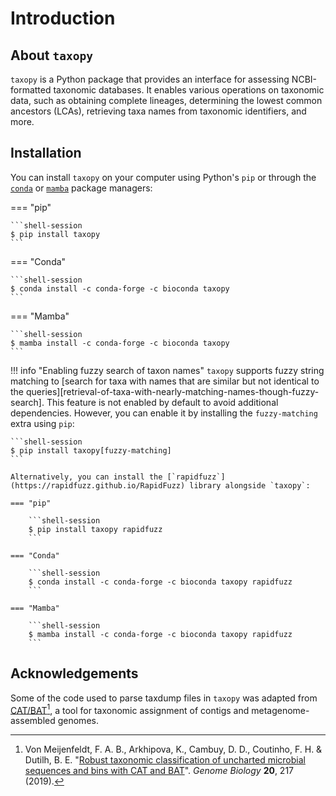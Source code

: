 # Introduction

## About `taxopy`

`taxopy` is a Python package that provides an interface for assessing NCBI-formatted taxonomic databases. It enables various operations on taxonomic data, such as obtaining complete lineages, determining the lowest common ancestors (LCAs), retrieving taxa names from taxonomic identifiers, and more.

## Installation

You can install `taxopy` on your computer using Python's `pip` or through the [`conda`](https://conda.io/projects/conda/en/latest) or [`mamba`](https://mamba.readthedocs.io/en/latest) package managers:

=== "pip"

    ```shell-session
    $ pip install taxopy
    ```

=== "Conda"

    ```shell-session
    $ conda install -c conda-forge -c bioconda taxopy
    ```

=== "Mamba"

    ```shell-session
    $ mamba install -c conda-forge -c bioconda taxopy
    ```

!!! info "Enabling fuzzy search of taxon names"
    `taxopy` supports fuzzy string matching to [search for taxa with names that are similar but not identical to the queries][retrieval-of-taxa-with-nearly-matching-names-though-fuzzy-search]. This feature is not enabled by default to avoid additional dependencies. However, you can enable it by installing the `fuzzy-matching` extra using `pip`:

    ```shell-session
    $ pip install taxopy[fuzzy-matching]
    ```

    Alternatively, you can install the [`rapidfuzz`](https://rapidfuzz.github.io/RapidFuzz) library alongside `taxopy`:

    === "pip"

        ```shell-session
        $ pip install taxopy rapidfuzz
        ```

    === "Conda"

        ```shell-session
        $ conda install -c conda-forge -c bioconda taxopy rapidfuzz
        ```

    === "Mamba"

        ```shell-session
        $ mamba install -c conda-forge -c bioconda taxopy rapidfuzz
        ```

## Acknowledgements

Some of the code used to parse taxdump files in `taxopy` was adapted from [CAT/BAT](https://github.com/MGXlab/CAT_pack)[^1], a tool for taxonomic assignment of contigs and metagenome-assembled genomes.

[^1]: Von Meijenfeldt, F. A. B., Arkhipova, K., Cambuy, D. D., Coutinho, F. H. & Dutilh, B. E. "[Robust taxonomic classification of uncharted microbial sequences and bins with CAT and BAT](https://doi.org/10.1186/s13059-019-1817-x)". *Genome Biology* **20**, 217 (2019).